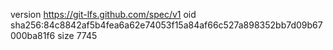 version https://git-lfs.github.com/spec/v1
oid sha256:84c8842af5b4fea6a62e74053f15a84af66c527a898352bb7d09b67000ba81f6
size 7745

